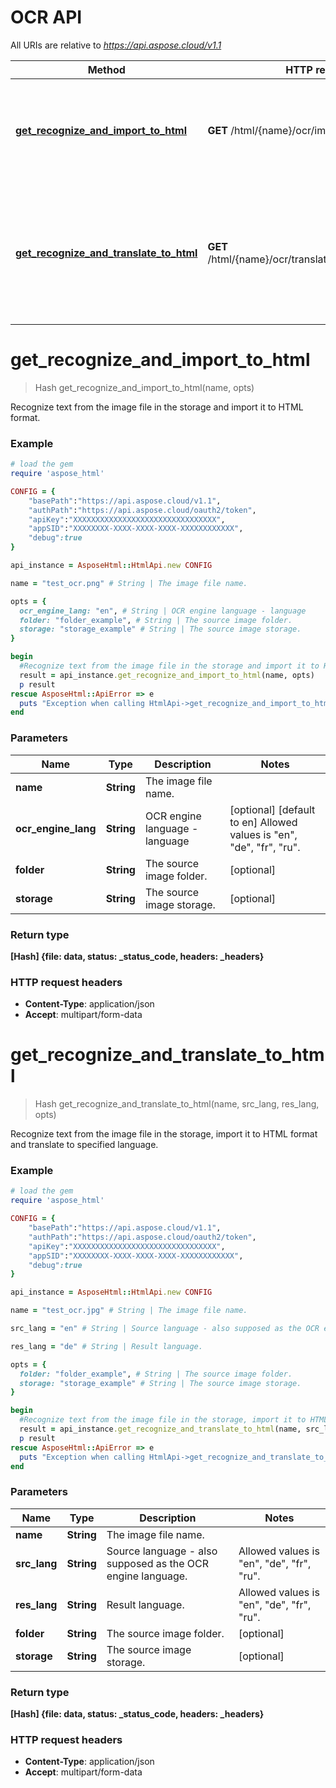 #  OCR API

All URIs are relative to *https://api.aspose.cloud/v1.1*

Method | HTTP request | Description
------------- | ------------- | -------------
[**get_recognize_and_import_to_html**](OcrApi.md#get_recognize_and_import_to_html) | **GET** /html/{name}/ocr/import | Recognize text from the image file in the storage and import it to HTML format.
[**get_recognize_and_translate_to_html**](OcrApi.md#get_recognize_and_translate_to_html) | **GET** /html/{name}/ocr/translate/{srcLang}/{resLang} | Recognize text from the image file in the storage, import it to HTML format and translate to specified language.


# **get_recognize_and_import_to_html**
> Hash get_recognize_and_import_to_html(name, opts)

Recognize text from the image file in the storage and import it to HTML format.

### Example
```ruby
# load the gem
require 'aspose_html'

CONFIG = {
    "basePath":"https://api.aspose.cloud/v1.1",
    "authPath":"https://api.aspose.cloud/oauth2/token",
    "apiKey":"XXXXXXXXXXXXXXXXXXXXXXXXXXXXXXXX",
    "appSID":"XXXXXXXX-XXXX-XXXX-XXXX-XXXXXXXXXXXX",
    "debug":true
}

api_instance = AsposeHtml::HtmlApi.new CONFIG

name = "test_ocr.png" # String | The image file name.

opts = { 
  ocr_engine_lang: "en", # String | OCR engine language - language 
  folder: "folder_example", # String | The source image folder.
  storage: "storage_example" # String | The source image storage.
}

begin
  #Recognize text from the image file in the storage and import it to HTML format.
  result = api_instance.get_recognize_and_import_to_html(name, opts)
  p result
rescue AsposeHtml::ApiError => e
  puts "Exception when calling HtmlApi->get_recognize_and_import_to_html: #{e}"
end
```

### Parameters

Name | Type | Description  | Notes
------------- | ------------- | ------------- | -------------
 **name** | **String**| The image file name. | 
 **ocr_engine_lang** | **String**| OCR engine language - language  | [optional] [default to en] Allowed values is "en", "de", "fr", "ru".
 **folder** | **String**| The source image folder. | [optional] 
 **storage** | **String**| The source image storage. | [optional] 

### Return type

**[Hash] {file: data, status: _status_code, headers: _headers}**

### HTTP request headers

 - **Content-Type**: application/json
 - **Accept**: multipart/form-data



# **get_recognize_and_translate_to_html**
> Hash get_recognize_and_translate_to_html(name, src_lang, res_lang, opts)

Recognize text from the image file in the storage, import it to HTML format and translate to specified language.

### Example
```ruby
# load the gem
require 'aspose_html'

CONFIG = {
    "basePath":"https://api.aspose.cloud/v1.1",
    "authPath":"https://api.aspose.cloud/oauth2/token",
    "apiKey":"XXXXXXXXXXXXXXXXXXXXXXXXXXXXXXXX",
    "appSID":"XXXXXXXX-XXXX-XXXX-XXXX-XXXXXXXXXXXX",
    "debug":true
}

api_instance = AsposeHtml::HtmlApi.new CONFIG

name = "test_ocr.jpg" # String | The image file name.

src_lang = "en" # String | Source language - also supposed as the OCR engine language.

res_lang = "de" # String | Result language.

opts = { 
  folder: "folder_example", # String | The source image folder.
  storage: "storage_example" # String | The source image storage.
}

begin
  #Recognize text from the image file in the storage, import it to HTML format and translate to specified language.
  result = api_instance.get_recognize_and_translate_to_html(name, src_lang, res_lang, opts)
  p result
rescue AsposeHtml::ApiError => e
  puts "Exception when calling HtmlApi->get_recognize_and_translate_to_html: #{e}"
end
```

### Parameters

Name | Type | Description  | Notes
------------- | ------------- | ------------- | -------------
 **name** | **String**| The image file name. | 
 **src_lang** | **String**| Source language - also supposed as the OCR engine language. | Allowed values is "en", "de", "fr", "ru".
 **res_lang** | **String**| Result language. | Allowed values is "en", "de", "fr", "ru".
 **folder** | **String**| The source image folder. | [optional] 
 **storage** | **String**| The source image storage. | [optional] 

### Return type

**[Hash] {file: data, status: _status_code, headers: _headers}**

### HTTP request headers

 - **Content-Type**: application/json
 - **Accept**: multipart/form-data



